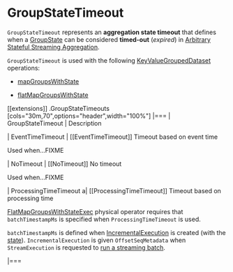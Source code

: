 # GroupStateTimeout

`GroupStateTimeout` represents an **aggregation state timeout** that defines when a [GroupState](GroupState.md) can be considered **timed-out** (_expired_) in [Arbitrary Stateful Streaming Aggregation](arbitrary-stateful-streaming-aggregation.md).

`GroupStateTimeout` is used with the following [KeyValueGroupedDataset](KeyValueGroupedDataset.md) operations:

* [mapGroupsWithState](KeyValueGroupedDataset.md#mapGroupsWithState)

* [flatMapGroupsWithState](KeyValueGroupedDataset.md#flatMapGroupsWithState)

[[extensions]]
.GroupStateTimeouts
[cols="30m,70",options="header",width="100%"]
|===
| GroupStateTimeout
| Description

| EventTimeTimeout
| [[EventTimeTimeout]] Timeout based on event time

Used when...FIXME

| NoTimeout
| [[NoTimeout]] No timeout

Used when...FIXME

| ProcessingTimeTimeout
a| [[ProcessingTimeTimeout]] Timeout based on processing time

[FlatMapGroupsWithStateExec](physical-operators/FlatMapGroupsWithStateExec.md) physical operator requires that `batchTimestampMs` is specified when `ProcessingTimeTimeout` is used.

`batchTimestampMs` is defined when [IncrementalExecution](IncrementalExecution.md) is created (with the [state](IncrementalExecution.md#state)). `IncrementalExecution` is given `OffsetSeqMetadata` when `StreamExecution` is requested to [run a streaming batch](micro-batch-execution/MicroBatchExecution.md#runBatch).

|===
